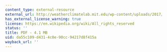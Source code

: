 ```yaml
---
content_type: external-resource
external_url: http://weatherclimatelab.mit.edu/wp-content/uploads/2017/07/chap5.pdf
has_external_license_warning: true
license: https://en.wikipedia.org/wiki/All_rights_reserved
status: ''
title: PDF - 4.1 MB
uid: da55c109-d431-4c0e-90cc-94217d8f415a
wayback_url: ''
---
```

